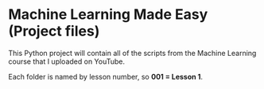 # Machine Learning Made Easy (Project files)
This Python project will contain all of the scripts from the Machine Learning course that I uploaded on YouTube.

Each folder is named by lesson number, so **001 = Lesson 1**.
